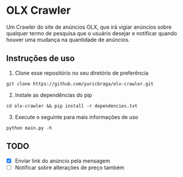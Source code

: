 # OLX Crawler

Um Crawler do site de anúncios OLX, que irá vigiar anúncios sobre qualquer termo de pesquisa que o usuário desejar e notificar quando houver uma mudança na quantidade de anúncios.

## Instruções de uso
1. Clone esse repositório no seu diretório de preferência
```
git clone https://github.com/yuricbraga/olx-crawler.git
```

2. Instale as dependências do pip
```
cd olx-crawler && pip install -r dependencies.txt
```

3. Execute o seguinte para mais informações de uso
```
python main.py -h
```

## TODO
- [x] Enviar link do anúncio pela mensagem
- [ ] Notificar sobre alterações de preço também
